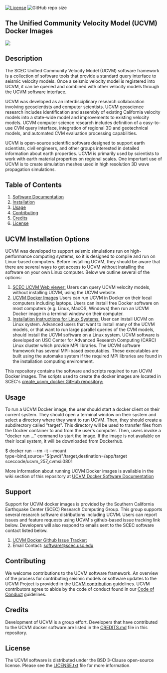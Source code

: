[![License](https://img.shields.io/badge/License-BSD_3--Clause-blue.svg)](https://opensource.org/licenses/BSD-3-Clause)
![GitHub repo size](https://img.shields.io/github/repo-size/sceccode/ucvm_docker)

## The Unified Community Velocity Model (UCVM) Docker Images

<a href="http://www.scec.org/research"><img src="https://github.com/sceccode/ucvm_docker/wiki/images/ucvm_docker_logo.png"></a>

## Description 
The SCEC Unified Community Velocity Model (UCVM) software framework is a collection of software tools that provide a standard query interface to seismic velocity models. Once a seismic velocity model is registered into UCVM, it can be queried and combined with other velocity models through the UCVM software interface.

UCVM was developed as an interdisciplinary research collaboration involving geoscientists and computer scientists. UCVM geoscience research includes identification and assembly of existing California velocity models into a state-wide model and improvements to existing velocity models. UCVM computer science research includes definition of a easy-to-use CVM query interface, integration of regional 3D and geotechnical models, and automated CVM evaluation processing capabilities.

UCVM is open-source scientific software designed to support earth scientists, civil engineers, and other groups interested in detailed information about earth properties. UCVM is primarily used by scientists to work with earth material properties on regional scales. One important use of UCVM is to create simulation meshes used in high resolution 3D wave propagation simulations.

## Table of Contents
1. [Software Documentation](https://github.com/SCECcode/ucvm_docker/wiki)
2. [Installation](#installation)
3. [Usage](#usage)
4. [Contributing](#contributing)
5. [Credits](#credit)
6. [License](#license)

## UCVM Installation Options
UCVM was developed to support seismic simulations run on high-performance computing systems, so it is designed to compile and run on Linux-based computers. Before installing UCVM, they should be aware that there are several ways to get access to UCVM without installing the software on your own Linux computer. Below we outline several of the options:
1. [SCEC UCVM Web viewer:](http://moho.scec.org/UCVM_web/web/viewer.php) Users can query UCVM velocity models, without installing UCVM, using the UCVM website. 
2. [UCVM Docker Images](https://github.com/sceccode/ucvm_docker/wiki) Users can run UCVM in Docker on their local computers including laptops. Users can install free Docker software on most computers (e.g. Linux, MacOS, Windows) then run an UCVM Docker image in a terminal window on their computer. 
3.  [Installation Instructions for Linux Systems:](https://github.com/sceccode/ucvm/wiki) User can install UCVM on Linux system. Advanced users that want to install many of the UCVM models, or that want to run large parallel queries of the CVM models, should install the UCVM software on a Linux system. UCVM software is developed on USC Center for Advanced Research Computing (CARC) Linux cluster which provide MPI libraries. The UCVM software framework has several MPI-based executables. These executables are built using the automake system if the required MPI libraries are found in the installation computing environment. 

This repository contains the software and scripts required to run UCVM Docker images. The scripts used to create the docker images are located in SCEC's [create_ucvm_docker GitHub repository:](https://github.com/SCECcode/create_ucvm_docker/wiki)

## Usage
To run a UCVM Docker image, the user should start a docker client on their current system. They should open a terminal window on their system and select a directory where they want to run UCVM. Then, they should create a subdirectory called "target". This directory will be used to transfer files from the Docker container to and from the user's computer. Then, users invoke a "docker run ..." command to start the image. If the image is not available on their local system, it will be downloaded from Dockerhub.

$ docker run --rm -it --mount type=bind,source="$(pwd)"/target,destination=/app/target  sceccode/ucvm_257_cvmsi:0801

More information about running UCVM Docker images is available in the wiki section of this repository at [UCVM Docker Software Documentation](https://github.com/SCECcode/ucvm_docker/wiki)

## Support
Support for UCVM docker images is provided by the Southern California Earthquake Center (SCEC) Research Computing Group. This group supports several research software distributions including UCVM. Users can report issues and feature requests using UCVM's github-based issue tracking link below. Developers will also respond to emails sent to the SCEC software contact listed below.
1. [UCVM Docker Github Issue Tracker:](https://github.com/SCECcode/ucvm_docker/issues)
2. Email Contact: software@scec.usc.edu

## Contributing
We welcome contributions to the UCVM software framework. An overview of the process for contributing seismic models or software updates to the UCVM Project is provided in the [UCVM contribution](CONTRIBUTING.md) guidelines. UCVM contributors agree to abide by the code of conduct found in our [Code of Conduct](CODE_OF_CONDUCT.md) guidelines.

## Credits
Development of UCVM is a group effort. Developers that have contributed to the UCVM docker software are listed in the [CREDITS.md](CREDITS.md) file in this repository.

## License
The UCVM software is distributed under the BSD 3-Clause open-source license. Please see the [LICENSE.txt](LICENSE.txt) file for more information.
